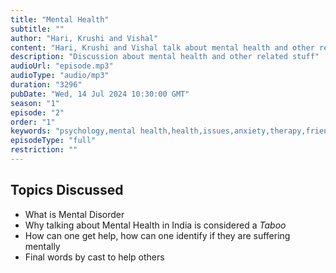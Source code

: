 ```yaml
---
title: "Mental Health"
subtitle: ""
author: "Hari, Krushi and Vishal"
content: "Hari, Krushi and Vishal talk about mental health and other related stuff"
description: "Discussion about mental health and other related stuff"
audioUrl: "episode.mp3"
audioType: "audio/mp3"
duration: "3296"
pubDate: "Wed, 14 Jul 2024 10:30:00 GMT"
season: "1"
episode: "2"
order: "1"
keywords: "psychology,mental health,health,issues,anxiety,therapy,friends,family,disorder"
episodeType: "full"
restriction: ""
---
```


## Topics Discussed
- What is Mental Disorder
- Why talking about Mental Health in India is considered a *Taboo*
- How can one get help, how can one identify if they are suffering mentally
- Final words by cast to help others
